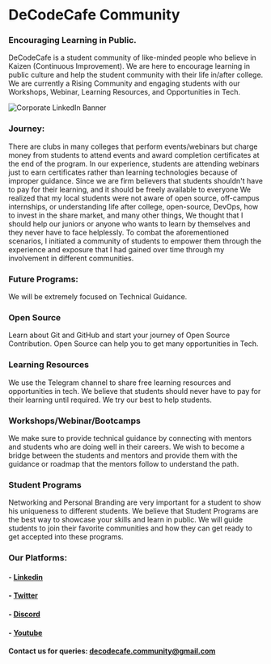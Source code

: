 # DeCodeCafe Community
### Encouraging Learning in Public.             


DeCodeCafe is a student community of like-minded people who believe in Kaizen (Continuous Improvement). We are here to encourage learning in public culture and help the student community with their life in/after college. 
We are currently a Rising Community and engaging students with our Workshops, Webinar, Learning Resources, and Opportunities in Tech.


![Corporate LinkedIn Banner](https://user-images.githubusercontent.com/71710042/169354258-fb8bba8e-0007-4be2-a44e-698ee53a251f.png)

### Journey:
There are clubs in many colleges that perform events/webinars but charge money from students to attend events and award completion certificates at the end of the program. In our experience, students are attending webinars just to earn certificates rather than learning technologies because of improper guidance. Since we are firm believers that students shouldn't have to pay for their learning, and it should be freely available to everyone We realized that my local students were not aware of open source, off-campus internships, or understanding life after college, open-source, DevOps, how to invest in the share market, and many other things, We thought that I should help our juniors or anyone who wants to learn by themselves and they never have to face helplessly.
To combat the aforementioned scenarios, I initiated a community of students to empower them through the experience and exposure that I had gained over time through my involvement in different communities.

### Future Programs:
We will be extremely focused on Technical Guidance.

### Open Source
Learn about Git and GitHub and start your journey of Open Source Contribution. Open Source can help you to get many opportunities in Tech.

### Learning Resources
We use the Telegram channel to share free learning resources and opportunities in tech. We believe that students should never have to pay for their learning until required. We try our best to help students.

### Workshops/Webinar/Bootcamps
We make sure to provide technical guidance by connecting with mentors and students who are doing well in their careers. We wish to become a bridge between the students and mentors and provide them with the guidance or roadmap that the mentors follow to understand the path. 

### Student Programs
Networking and Personal Branding are very important for a student to show his uniqueness to different students. We believe that Student Programs are the best way to showcase your skills and learn in public. We will guide students to join their favorite communities and how they can get ready to get accepted into these programs.


### Our Platforms:
#### - [Linkedin](https://www.linkedin.com/company/80260383/admin/)
#### - [Twitter](https://twitter.com/decodecafe)
#### - [Discord](https://discord.gg/ptY9Qs6m)
#### - [Youtube](https://www.youtube.com/@decodecafecommunity6317)


#### Contact us for queries: decodecafe.community@gmail.com 
